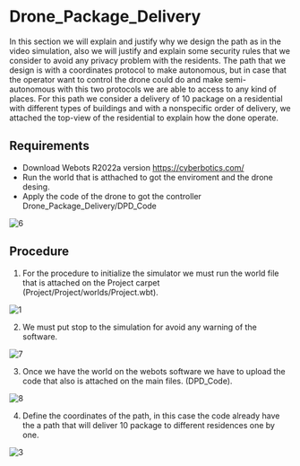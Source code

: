 # Drone_Package_Delivery
In this section we will explain and justify why we design the path as in the video simulation, also we will justify and explain some security rules that we consider to avoid any privacy problem with the residents. The path that we design is with a coordinates protocol to make autonomous, but in case that the operator want to control the drone could do and make semi-autonomous with this two protocols we are able to access to any kind of places. For this path we consider a delivery of 10 package on a residential with different types of buildings and with a nonspecific order of delivery, we attached the top-view of the residential to explain how the done operate.

## Requirements
  - Download Webots R2022a version https://cyberbotics.com/
  - Run the world that is atthached to got the enviroment and the drone desing.
  - Apply the code of the drone to got the controller Drone_Package_Delivery/DPD_Code

![6](https://github.com/EmmanuelRd02/Drone_Package_Delivery/assets/152221492/0ee11c7a-642d-4095-8b1d-0d1de1cb030a)

## Procedure 
  1. For the procedure to initialize the simulator we must run the world file that is attached on the Project carpet (Project/Project/worlds/Project.wbt).

![1](https://github.com/EmmanuelRd02/Drone_Package_Delivery/assets/152221492/a54b3b56-3491-49b9-8022-6224d8352cb3)

     
  2. We must put stop to the simulation for avoid any warning of the software.

![7](https://github.com/EmmanuelRd02/Drone_Package_Delivery/assets/152221492/9815964e-619b-419e-b850-f6c5d1712c18)

   
  3. Once we have the world on the webots software we have to upload the code that also is attached on the main files. (DPD_Code).

![8](https://github.com/EmmanuelRd02/Drone_Package_Delivery/assets/152221492/a5e5ec66-34d8-4c33-a6c6-641908fd7232)

    
  4. Define the coordinates of the path, in this case the code already have the a path that will deliver 10 package to different residences one by one. 

![3](https://github.com/EmmanuelRd02/Drone_Package_Delivery/assets/152221492/0dc8d2a1-16f7-45cf-a7ee-5eb1b16fac92)
